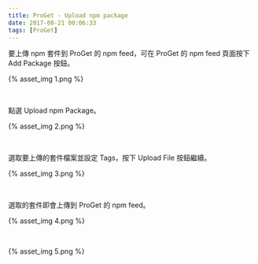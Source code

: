 ```yaml
---
title: ProGet - Upload npm package
date: 2017-08-21 00:06:33
tags: [ProGet]
---
```


要上傳 npm 套件到 ProGet 的 npm feed，可在 ProGet 的 npm feed 頁面按下 Add Package 按鈕。  

<!-- More -->

{% asset_img 1.png %}

<br/>


點選 Upload npm Package。  

{% asset_img 2.png %}

<br/>


選取要上傳的套件檔案並設定 Tags，按下 Upload File 按鈕繼續。  

{% asset_img 3.png %}

<br/>


選取的套件即會上傳到 ProGet 的 npm feed。  

{% asset_img 4.png %}

<br/>



{% asset_img 5.png %}

<br/>

